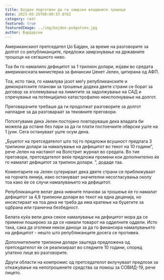 ```yaml
---
title: Бајден подготвен да ги замрзне владините трошоци
date: 2023-05-25T00:09:57.876Z
category: свет
featured: true
featuredImage: ../img/bajden-podgotven.jpg
author: Вардарски
---
```

Американскиот претседател Џо Бајден, за време на разговорите за долгот со републиканците, предложи замрзнување на државните трошоци на сегашното ниво.

Тоа би го намалило дефицитот за 1 трилион долари, изјави во средата американската министерка за финансии Џенет Јелен, цитирана од АФП.

Тоа, исто така, го намалува јазот меѓу републиканските и демократските планови за трошење додека двете страни се борат за договор за зголемување на лимитите за задолжување на САД и спречување на потенцијално катастрофално неисполнување на долгот.

Преговарачите требаше да ги продолжат разговорите за долгот напладне за да разговараат за тековните преговори.

Потсетуваме дека Јелен постојано повторуваше дека владата би можела да остане без пари за да ги плати постоечките обврски уште на 1 јуни. Сега остануваат уште осум дена.

„Буџетот на претседателот што тој го предложи всушност предлага 3 трилиони долари за намалување на дефицитот во текот на 10 години“, рече Јелен на настанот на Волстрит журнал во средата. Во тие преговори, претседателот веќе предложи промени кои дополнително ќе го намалат дефицитот за трилион долари. “, додаде таа.

Коментарите на Јелен сугерираат дека двете страни се приближуваат на горната линија, иако остануваат значителни несогласувања околу тоа како ќе се случи намалувањето на дефицитот.

Републиканците велат дека нивните планови за трошење ќе го намалат дефицитот за 4,8 трилиони долари во текот на една деценија, но инсистираат на тоа дека не треба да има кратење на буџетите за одбрана или гранична безбедност.

Белата куќа вели дека секое намалување на дефицитот мора да се примени пошироко за да се намали товарот на одделните оддели. Исто така, сака да зголеми некои даноци за да го финансира намалувањето на дефицитот - нешто што републиканците досега се противеа.

Дополнителните трилиони долари заштеда предложена од претседателот ќе се реализираат во следните 10 години, според упатено лице во разговорите.

Други области на компромис од претседателот вклучуваат предлози за откажување на непотрошените средства за помош за СОВИД-19, рече лицето.